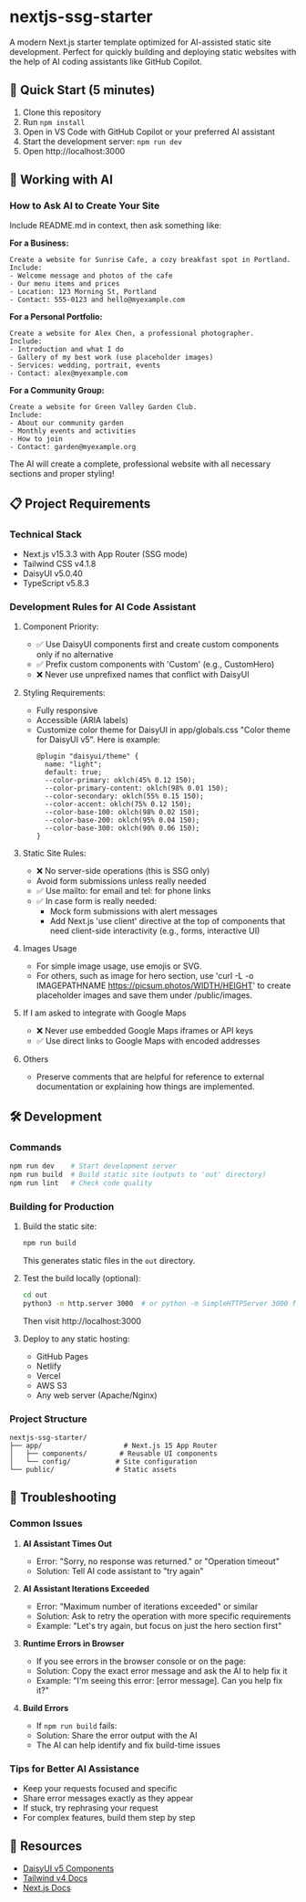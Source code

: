 # nextjs-ssg-starter

A modern Next.js starter template optimized for AI-assisted static site development. Perfect for quickly building and deploying static websites with the help of AI coding assistants like GitHub Copilot.

## 🚀 Quick Start (5 minutes)

1. Clone this repository
2. Run `npm install`
3. Open in VS Code with GitHub Copilot or your preferred AI assistant
4. Start the development server: `npm run dev`
5. Open http://localhost:3000

## 🤖 Working with AI

### How to Ask AI to Create Your Site

Include README.md in context, then ask something like:

**For a Business:**
```
Create a website for Sunrise Cafe, a cozy breakfast spot in Portland.
Include:
- Welcome message and photos of the cafe
- Our menu items and prices
- Location: 123 Morning St, Portland
- Contact: 555-0123 and hello@myexample.com
```

**For a Personal Portfolio:**
```
Create a website for Alex Chen, a professional photographer.
Include:
- Introduction and what I do
- Gallery of my best work (use placeholder images)
- Services: wedding, portrait, events
- Contact: alex@myexample.com
```

**For a Community Group:**
```
Create a website for Green Valley Garden Club.
Include:
- About our community garden
- Monthly events and activities
- How to join
- Contact: garden@myexample.org
```

The AI will create a complete, professional website with all necessary sections and proper styling!

## 📋 Project Requirements

### Technical Stack
- Next.js v15.3.3 with App Router (SSG mode)
- Tailwind CSS v4.1.8
- DaisyUI v5.0.40
- TypeScript v5.8.3

### Development Rules for AI Code Assistant
1. Component Priority:
   - ✅ Use DaisyUI components first and create custom components only if no alternative
   - ✅ Prefix custom components with 'Custom' (e.g., CustomHero)
   - ❌ Never use unprefixed names that conflict with DaisyUI

2. Styling Requirements:
   - Fully responsive
   - Accessible (ARIA labels)
   - Customize color theme for DaisyUI in app/globals.css "Color theme for DaisyUI v5". Here is example:
      ```
      @plugin "daisyui/theme" {
        name: "light";
        default: true;
        --color-primary: oklch(45% 0.12 150);
        --color-primary-content: oklch(98% 0.01 150);
        --color-secondary: oklch(55% 0.15 150);
        --color-accent: oklch(75% 0.12 150);
        --color-base-100: oklch(98% 0.02 150);
        --color-base-200: oklch(95% 0.04 150);
        --color-base-300: oklch(90% 0.06 150);
      }
      ```

3. Static Site Rules:
   - ❌ No server-side operations (this is SSG only)
   - Avoid form submissions unless really needed
   - ✅ Use mailto: for email and tel: for phone links
   - ✅ In case form is really needed:
       - Mock form submissions with alert messages
       - Add Next.js 'use client' directive at the top of components that need client-side interactivity (e.g., forms, interactive UI)

4. Images Usage
   - For simple image usage, use emojis or SVG.
   - For others, such as image for hero section, use 'curl -L -o IMAGEPATHNAME https://picsum.photos/WIDTH/HEIGHT' to create placeholder images and save them under /public/images.

5. If I am asked to integrate with Google Maps
   - ❌ Never use embedded Google Maps iframes or API keys
   - ✅ Use direct links to Google Maps with encoded addresses

6. Others
   - Preserve comments that are helpful for reference to external documentation or explaining how things are implemented.

## 🛠️ Development

### Commands
```bash
npm run dev    # Start development server
npm run build  # Build static site (outputs to 'out' directory)
npm run lint   # Check code quality
```

### Building for Production
1. Build the static site:
   ```bash
   npm run build
   ```
   This generates static files in the `out` directory.

2. Test the build locally (optional):
   ```bash
   cd out
   python3 -m http.server 3000  # or python -m SimpleHTTPServer 3000 for Python 2
   ```
   Then visit http://localhost:3000

3. Deploy to any static hosting:
   - GitHub Pages
   - Netlify
   - Vercel
   - AWS S3
   - Any web server (Apache/Nginx)

### Project Structure
```
nextjs-ssg-starter/
├── app/                    # Next.js 15 App Router
│   ├── components/        # Reusable UI components
│   └── config/           # Site configuration
└── public/               # Static assets
```

## 🔧 Troubleshooting

### Common Issues

1. **AI Assistant Times Out**
   - Error: "Sorry, no response was returned." or "Operation timeout"
   - Solution: Tell AI code assistant to "try again"

2. **AI Assistant Iterations Exceeded**
   - Error: "Maximum number of iterations exceeded" or similar
   - Solution: Ask to retry the operation with more specific requirements
   - Example: "Let's try again, but focus on just the hero section first"

3. **Runtime Errors in Browser**
   - If you see errors in the browser console or on the page:
   - Solution: Copy the exact error message and ask the AI to help fix it
   - Example: "I'm seeing this error: [error message]. Can you help fix it?"

4. **Build Errors**
   - If `npm run build` fails:
   - Solution: Share the error output with the AI
   - The AI can help identify and fix build-time issues

### Tips for Better AI Assistance
- Keep your requests focused and specific
- Share error messages exactly as they appear
- If stuck, try rephrasing your request
- For complex features, build them step by step

## 📖 Resources
- [DaisyUI v5 Components](https://daisyui.com/docs)
- [Tailwind v4 Docs](https://tailwindcss.com/docs)
- [Next.js Docs](https://nextjs.org/docs)
